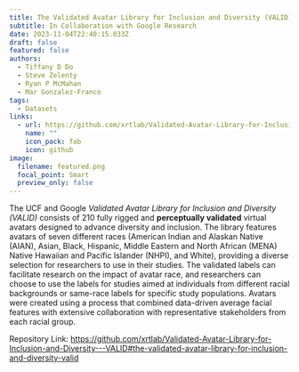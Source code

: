 ```yaml
---
title: The Validated Avatar Library for Inclusion and Diversity (VALID)
subtitle: In Collaboration with Google Research
date: 2023-11-04T22:40:15.033Z
draft: false
featured: false
authors:
  - Tiffany D Do
  - Steve Zelenty
  - Ryan P McMahan
  - Mar Gonzalez-Franco
tags:
  - Datasets
links:
  - url: https://github.com/xrtlab/Validated-Avatar-Library-for-Inclusion-and-Diversity---VALID#the-validated-avatar-library-for-inclusion-and-diversity-valid
    name: ""
    icon_pack: fab
    icon: github
image:
  filename: featured.png
  focal_point: Smart
  preview_only: false
---
```

The UCF and Google *Validated Avatar Library for Inclusion and Diversity (VALID)* consists of 210 fully rigged and **perceptually validated** virtual avatars designed to advance diversity and inclusion. The library features avatars of seven different races (American Indian and Alaskan Native (AIAN), Asian, Black, Hispanic, Middle Eastern and North African (MENA) Native Hawaiian and Pacific Islander (NHPI), and White), providing a diverse selection for researchers to use in their studies. The validated labels can facilitate research on the impact of avatar race, and researchers can choose to use the labels for studies aimed at individuals from different racial backgrounds or same-race labels for specific study populations. Avatars were created using a process that combined data-driven average facial features with extensive collaboration with representative stakeholders from each racial group.

Repository Link: <https://github.com/xrtlab/Validated-Avatar-Library-for-Inclusion-and-Diversity---VALID#the-validated-avatar-library-for-inclusion-and-diversity-valid>